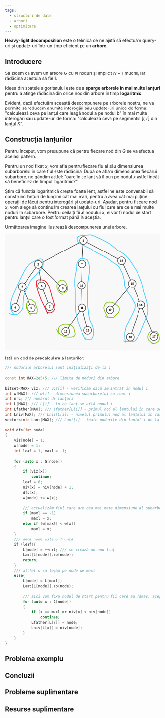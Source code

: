 ```yaml
---
tags:
  - structuri de date
  - arbori
  - optimizare
---
```


**Heavy-light decomposition** este o tehnică ce ne ajută să efectuăm query-uri și update-uri într-un timp eficient pe un **arbore**.

## Introducere

Să zicem că avem un arbore $G$ cu $N$ noduri și implicit $N-1$ muchii, iar rădăcina acestuia să fie $1$.

Ideea din spatele algoritmului este de a **sparge arborele în mai multe lanțuri** pentru a atinge rădăcina din orice nod din arbore în timp **logaritmic**.

Evident, dacă efectuăm această descompunere pe arborele nostru, ne va permite să reducem anumite interogări sau update-uri unice de forma: "calculează ceva pe lanțul care leagă nodul a pe nodul b" în mai multe interogări sau update-uri de forma: "calculează ceva pe segmentul $[l,r]$ din lanțul $K$".

## Construcția lanțurilor

Pentru început, vom presupune că pentru fiecare nod din $G$ se va efectua același pattern.

Pentru un nod fixat $x$, vom afla pentru fiecare fiu al său dimensiunea subarborelui în care fiul este rădăcină. După ce aflăm dimensiunea fiecărui subarbore, ne gândim astfel: "oare în ce lanț să îl pun pe nodul $x$ astfel încât să beneficiez de timpul logaritmic?".

Știm că funcția logaritmică crește foarte lent, astfel ne este convenabil să construim lanțuri de lungimi cât mai mari, pentru a avea cât mai puține operații de făcut pentru interogări și update-uri. Așadar, pentru fiecare nod $x$, vom alege să continuăm crearea lanțului cu fiul care are cele mai multe noduri în subarbore.
Pentru ceilalți fii al nodului $x$, ei vor fi nodul de start pentru lanțul care o fost format până la aceștia.

Următoarea imagine ilustrează descompunerea unui arbore.

![](../images/hld/paths.png)

Iată un cod de precalculare a lanțurilor:

```cpp
/// nodurile arborelui sunt inițializați de la 1

const int MAX=2e5+5; /// limita de noduri din arbore

bitset<MAX> viz; /// viz[i] - verificăm dacă am intrat în nodul i
int w[MAX]; /// w[i] - dimensiunea subarborelui cu root i
int nrL; /// numărul de lanțuri
int L[MAX]; /// L[i] - în ce lanț se află nodul i
int Lfather[MAX]; /// Lfather[L[i]] - primul nod al lanțului în care se află i
int Lniv[MAX]; /// Lniv[L[i]] - nivelul primului nod al lanțului în care se află i
vector<int> Lant[MAX]; /// Lant[i] - toate nodurile din lanțul i de la frunză până la nodul root al lanțului, trebuie dat reverse() pentru fiecare lanț în parte

void dfs(int node)
{
    viz[node] = 1;
    w[node] = 1;
    int leaf = 1, maxl = -1;

    for (auto x : G[node])
    {
        if (viz[x])
            continue;
        leaf = 0;
        niv[x] = niv[node] + 1;
        dfs(x);
        w[node] += w[x];

        /// actualizăm fiul care are cea mai mare dimensiune al subarborelui
        if (maxl == -1)
            maxl = x;
        else if (w[maxl] < w[x])
            maxl = x;
    }
    /// daca node este o frunză
    if (leaf){
        L[node] = ++nrL; /// se crează un nou lanț
        Lant[L[node]].eb(node);
        return;
    }
    /// altfel o să legăm pe node de maxl
    else{
        L[node] = L[maxl];
        Lant[L[node]].eb(node);

        /// aici vom fixa nodul de start pentru fii care au rămas, aceștia fiind primi în lanțul creat păna la ei
        for (auto x : G[node])
        {
            if (x == maxl or niv[x] < niv[node])
                continue;
            Lfather[L[x]] = node;
            Lniv[L[x]] = niv[node];
        }
    }
}


```

## Problema exemplu

## Concluzii

## Probleme suplimentare

## Resurse suplimentare
